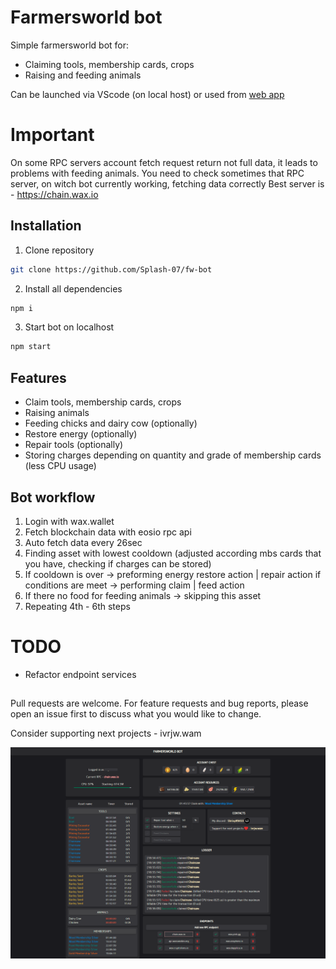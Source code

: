 # Farmersworld bot

Simple farmersworld bot for:

- Claiming tools, membership cards, crops
- Raising and feeding animals

Can be launched via VScode (on local host) or used from [web app](https://fw-claim-bot.firebaseapp.com/)

# Important

On some RPC servers account fetch request return not full data, it leads to problems with feeding animals. You need to check sometimes that RPC server, on witch bot currently working, fetching data correctly
Best server is - https://chain.wax.io

## Installation

1. Clone repository

```bash
git clone https://github.com/Splash-07/fw-bot
```

2. Install all dependencies

```bash
npm i
```

3. Start bot on localhost

```bash
npm start
```

## Features

- Claim tools, membership cards, crops
- Raising animals
- Feeding chicks and dairy cow (optionally)
- Restore energy (optionally)
- Repair tools (optionally)
- Storing charges depending on quantity and grade of membership cards (less CPU usage)

## Bot workflow

1. Login with wax.wallet
2. Fetch blockchain data with eosio rpc api
3. Auto fetch data every 26sec
4. Finding asset with lowest cooldown (adjusted according mbs cards that you have, checking if charges can be stored)
5. If cooldown is over -> preforming energy restore action | repair action if conditions are meet -> performing claim | feed action
6. If there no food for feeding animals -> skipping this asset
7. Repeating 4th - 6th steps

# TODO

- Refactor endpoint services

##

Pull requests are welcome. For feature requests and bug reports, please open an issue first to discuss what you would like to change.

Consider supporting next projects - ivrjw.wam

![Alt text](/public/FWbot.png)
